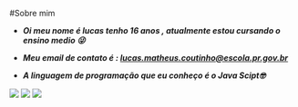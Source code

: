    #Sobre mim
- ***Oi meu nome é lucas tenho 16 anos , atualmente estou cursando o ensino medio :stuck_out_tongue_winking_eye:***
 
- ***Meu email de contato é : lucas.matheus.coutinho@escola.pr.gov.br***

- ***A linguagem de programação que eu conheço é o Java Scipt:nerd_face:***


![](https://img.shields.io/badge/JavaScript-323330?style=for-the-badge&logo=javascript&logoColor=F7DF1E)
![](https://img.shields.io/badge/Scratch-4D97FF?style=for-the-badge&logo=Scratch&logoColor=white)
![](https://img.shields.io/badge/Bitcoin-000000?style=for-the-badge&logo=bitcoin&logoColor=white)
